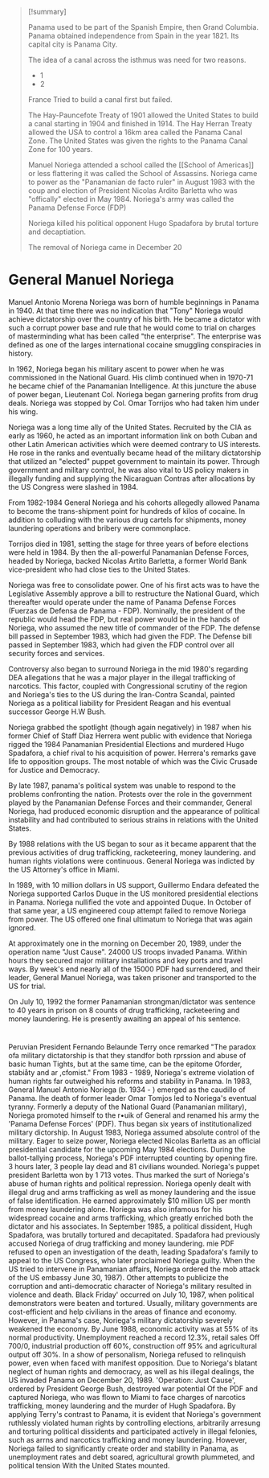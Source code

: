 >[!summary]
>
> Panama used to be part of the Spanish Empire, then Grand Columbia. Panama obtained independence from Spain in the year 1821. Its capital city is Panama City.
> 
> The idea of a canal across the isthmus was need for two reasons.
> - 1
> - 2
> 
> France Tried to build a canal first but failed.
> 
> The Hay-Pauncefote Treaty of 1901 allowed the United States to build a canal starting in 1904 and finished in 1914. The Hay Herran Treaty allowed the USA to control a 16km area called the Panama Canal Zone. The United States was given the rights to the Panama Canal Zone for 100 years.
> 
> Manuel Noriega attended a school called the [[School of Americas]] or less flattering it was called the School of Assassins. Noriega came to power as the "Panamanian de facto ruler" in August 1983 with the coup and election of President Nicolas Ardito Barletta who was "offically" elected in May 1984. Noriega's army was called the Panama Defense Force (FDP)
> 
> Noriega killed his political opponent Hugo Spadafora by brutal torture and decaptiation.
>
>The removal of Noriega came in December 20

# General Manuel Noriega

Manuel Antonio Morena Noriega was born of humble beginnings in Panama in 1940. At that time there was no indication that "Tony" Noriega would achieve dictatorship over the country of his birth. He became a dictator with such a corrupt power base and rule that he would come to trial on charges of masterminding what has been called "the enterprise". The enterprise was defined as one of the larges international cocaine smuggling conspiracies in history.

In 1962, Noriega began his military ascent to power when he was commissioned in the National Guard. His climb continued when in 1970-71 he became chief of the Panamanian Intelligence. At this juncture the abuse of power began, Lieutenant Col. Noriega began garnering profits from drug deals. Noriega was stopped by Col. Omar Torrijos who had taken him under his wing.

Noriega was a long time ally of the United States. Recruited by the CIA as early as 1960, he acted as an important information link on both Cuban and other Latin American activities which were deemed contrary to US interests. He rose in the ranks and eventually became head of the military dictatorship that utilized an "elected" puppet government to maintain its power. Through government and military control, he was also vital to US policy makers in illegally funding and supplying the Nicaraguan Contras after allocations by the US Congress were slashed in 1984.

From 1982-1984 General Noriega and his cohorts allegedly allowed Panama to become the trans-shipment point for hundreds of kilos of cocaine. In addition to colluding with the various drug cartels for shipments, money laundering operations and bribery were commonplace.

Torrijos died in 1981, setting the stage for three years of before elections were held in 1984. By then the all-powerful Panamanian Defense Forces, headed by Noriega, backed Nicolas Artito Barletta, a former World Bank vice-president who had close ties to the United States.

Noriega was free to consolidate power. One of his first acts was to have the Legislative Assembly approve a bill to restructure the National Guard, which thereafter would operate under the name of Panama Defense Forces (Fuerzas de Defensa de Panama - FDP). Nominally, the president of the republic would head the FDP, but real power would be in the hands of Noriega, who assumed the new title of commander of the FDP. The defense bill passed in September 1983, which had given the FDP. The Defense bill passed in September 1983, which had given the FDP control over all security forces and services.

Controversy also began to surround Noriega in the mid 1980's regarding DEA allegations that he was a major player in the illegal trafficking of narcotics. This factor, coupled with Congressional scrutiny of the region and Noriega's ties to the US during the Iran-Contra Scandal, painted Noriega as a political liability for President Reagan and his eventual successor George H.W Bush.

Noriega grabbed the spotlight (though again negatively) in 1987 when his former Chief of Staff Diaz Herrera went public with evidence that Noriega rigged the 1984 Panamanian Presidential Elections and murdered Hugo Spadafora, a chief rival to his acquisition of power. Herrera's remarks gave life to opposition groups. The most notable of which was the Civic Crusade for Justice and Democracy.

By late 1987, panama's political system was unable to respond to the problems confronting the nation. Protests over the role in the government played by the Panamanian Defense Forces and their commander, General Noriega, had produced economic disruption and the appearance of political instability and had contributed to serious strains in relations with the United States.

By 1988 relations with the US began to sour as it became apparent that the previous activities of drug trafficking, racketeering, money laundering. and human rights violations were continuous. General Noriega was indicted by the US Attorney's office in Miami.

In 1989, with 10 million dollars in US support, Guillermo Endara defeated the Noriega supported Carlos Duque in the US monitored presidential elections in Panama. Noriega nullified the vote and appointed Duque. In October of that same year, a US engineered coup attempt failed to remove Noriega from power. The US offered one final ultimatum to Noriega that was again ignored.

At approximately one in the morning on December 20, 1989, under the operation name "Just Cause". 24000 US troops invaded Panama. Within hours they secured major military installations and key ports and travel ways. By week's end nearly all of the 15000 PDF had surrendered, and their leader, General Manuel Noriega, was taken prisoner and transported to the US for trial.

On July 10, 1992 the former Panamanian strongman/dictator was sentence to 40 years in prison on 8 counts of drug trafficking, racketeering and money laundering. He is presently awaiting an appeal of his sentence. 

# 

Peruvian President Fernando Belaunde Terry once remarked "The paradox ofa
military dictatorship is that they standfor both rprssion and abuse of basic human Tights, but at the same
time, can be the epitome Oforder, stabiåty and ar ,cfomist." From 1983 - 1989, Noriega's extreme
violation of human rights far outweighed his reforms and stability in Panama. In 1983,
General Manuel Antonio Noriega (b. 1934 - ) emerged as the caudillo of Panama. Ihe death
of former leader Omar Tomjos led to Noriega's eventual tyranny. Formerly a deputy of the
National Guard (Panamanian military), Noriega promoted himself to the r•uik of General
and renamed his army the 'Panama Defense Forces' (PDF). Thus began six years of
institutionalized military dictorship. In August 1983, Noriega assumed absolute control of
the military. Eager to seize power, Noriega elected Nicolas Barletta as an official presidential
candidate for the upcoming May 1984 elections. During the ballot-tallying process, Noriega's
PDF interrupted counting by opening fire. 3 hours later, 3 people lay dead and 81 civilians
wounded. Noriega's puppet president Barletta won by 1 713 votes. Thus marked the surt
of Noriega's abuse of human rights and political repression.
Noriega openly dealt with illegal drug and arms trafficking as well as money
laundering and the issue of false identification. He earned approximately $10 million US per
month from money laundering alone. Noriega was also infamous for his widespread cocaine
and arms trafficking, which greatly enriched both the dictator and his associates.
In September 1985, a political dissident, Hugh Spadafora, was brutally tortured and
decapitated. Spadafora had previously accused Noriega of drug trafficking and money
laundering. mie PDF refused to open an investigation of the death, leading Spadafora's
family to appeal to the US Congress, who later proclaimed Noriega guilty. When the US
tried to intervene in Panamanian affairs, Noriega ordered the mob attack of the US embassy
June 30, 1987). Other attempts to publicize the corruption and anti-democratic character of
Noriega's military resulted in violence and death. Black Friday' occurred on July 10, 1987,
when political demonstrators were beaten and tortured.
Usually, military governments are cost-efficient and help civilians in the areas of
finance and economy. However, in Panama's case, Noriega's military dictatorship severely
weakened the economy. By June 1988, economic activity was at 55% of its normal
productivity. Unemployment reached a record 12.3%, retail sales Off 700/0, industrial
production off 60%, construction off 95% and agricultural output off 30%. In a show of
personalism, Noriega refused to relinquish power, even when faced with manifest
opposition.
Due to Noriega's blatant neglect of human rights and democracy, as well as his illegal
dealings, the US invaded Panama on December 20, 1989. 'Operation: Just Cause', ordered
by President George Bush, destroyed war potential Of the PDF and captured Noriega,
who was flown to Miami to face charges of narcotics trafficking, money laundering and the
murder of Hugh Spadafora. By applying Terry's contrast to Panama, it is evident that
Noriega's government ruthlessly violated human rights by controlling elections, arbitrarily
arresung and torturing political dissidents and participated actively in illegal felonies, such as
arrns and narcotics trafficking and money laundering. However, Noriega failed to
significantly create order and stability in Panama, as unemployment rates and debt soared,
agricultural growth plummeted, and political tension With the United States mounted.